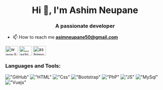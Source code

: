 <h1 align="center">Hi 👋, I'm Ashim Neupane</h1>
<h3 align="center">A passionate developer</h3>

- 📫 How to reach me **asimneupane50@gmail.com**

<p align="left">
<a href="https://www.linkedin.com/in/epnmihsa/" target="blank"><img align="center" src="https://cdn.jsdelivr.net/npm/simple-icons@3.0.1/icons/linkedin.svg" alt="www.linkedin.com/in/epnmihsa" height="30" width="40" /></a>
<a href="https://instagram.com/__ashimnpe__" target="blank"><img align="center" src="https://cdn.jsdelivr.net/npm/simple-icons@3.0.1/icons/instagram.svg" alt="__ashimnpe__" height="30" width="40" /></a>
  <a href="https://facebook.com/ashimnpe" target="blank"><img align="center" src="https://cdn.jsdelivr.net/npm/simple-icons@3.0.1/icons/facebook.svg" alt="ashimnpe" height="30" width="40" /></a>
</p>

<h3 align="left">Languages and Tools:</h3>

!["GitHub"](https://img.shields.io/badge/GitHub-100000?style=for-the-badge&logo=github&logoColor=white)
!["HTML"](https://img.shields.io/badge/HTML5-E34F26?style=for-the-badge&logo=html5&logoColor=white)
!["Css"](https://img.shields.io/badge/CSS3-1572B6?style=for-the-badge&logo=css3&logoColor=white)
!["Bootstrap"](https://img.shields.io/badge/Bootstrap-563D7C?style=for-the-badge&logo=bootstrap&logoColor=white)
!["PhP"](https://img.shields.io/badge/PHP-777BB4?style=for-the-badge&logo=php&logoColor=white)
!["JS"](https://img.shields.io/badge/JavaScript-F7DF1E?style=for-the-badge&logo=javascript&logoColor=black)
!["MySql"](https://img.shields.io/badge/MySQL-00000F?style=for-the-badge&logo=mysql&logoColor=white)
!["Vuejs"](https://img.shields.io/badge/MySQL-00000F?style=for-the-badge&logo=Vuejs&logoColor=white)

